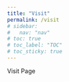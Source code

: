 ```yaml
---
title: "Visit"
permalink: /visit
# sidebar:
#   nav: "nav"
# toc: true
# toc_label: "TOC"
# toc_sticky: true
---
```

Visit Page
